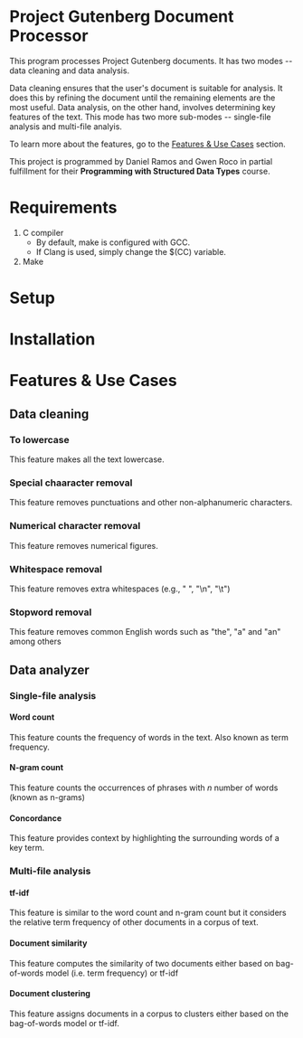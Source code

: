 # Project Gutenberg Document Processor

This program processes Project Gutenberg documents. It has two modes -- data cleaning and data analysis. 

Data cleaning ensures that the user's document is suitable for analysis. It does this by refining the document until the remaining elements are the most useful. Data analysis, on the other hand, involves determining key features of the text. This mode has two more sub-modes -- single-file analysis and multi-file analyis.

To learn more about the features, go to the [Features & Use Cases](#features--use-cases) section.

This project is programmed by Daniel Ramos and Gwen Roco in partial fulfillment for their **Programming with Structured Data Types** course.

# Requirements
1. C compiler
    * By default, make is configured with GCC.
    * If Clang is used, simply change the $(CC) variable.
2. Make

# Setup

# Installation

# Features & Use Cases

## Data cleaning 
### To lowercase
This feature makes all the text lowercase.

### Special chaaracter removal
This feature removes punctuations and other non-alphanumeric characters.

### Numerical character removal
This feature removes numerical figures.

### Whitespace removal
This feature removes extra whitespaces (e.g., " ", "\n", "\t")

### Stopword removal
This feature removes common English words such as "the", "a" and "an" among others

## Data analyzer
### Single-file analysis

#### Word count
This feature counts the frequency of words in the text. Also known as term frequency.

#### N-gram count
This feature counts the occurrences of phrases with $n$ number of words (known as n-grams)

#### Concordance
This feature provides context by highlighting the surrounding words of a key term.

### Multi-file analysis
#### tf-idf
This feature is similar to the word count and n-gram count but it considers the relative term frequency of other documents in a corpus of text.

#### Document similarity
This feature computes the similarity of two documents either based on bag-of-words model (i.e. term frequency) or tf-idf

#### Document clustering
This feature assigns documents in a corpus to clusters either based on the bag-of-words model or tf-idf.
